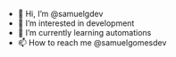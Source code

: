 - 👋 Hi, I’m @samuelgdev
- 👀 I’m interested in development
- 🌱 I’m currently learning automations
- 📫 How to reach me @samuelgomesdev


